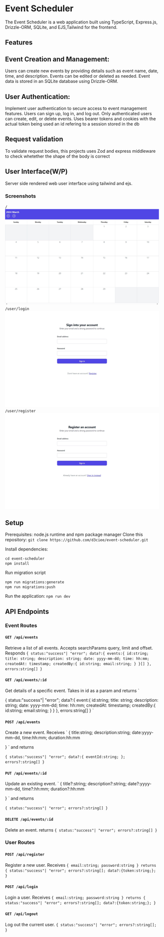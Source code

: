 # Event Scheduler
The Event Scheduler is a web application built using TypeScript, Express.js, Drizzle-ORM, SQLite, and EJS,Tailwind for the frontend.

## Features
## Event Creation and Management:
Users can create new events by providing details such as event name, date, time, and description.
Events can be edited or deleted as needed.
Event data is stored in an SQLite database using Drizzle-ORM.

## User Authentication:
Implement user authentication to secure access to event management features.
Users can sign up, log in, and log out.
Only authenticated users can create, edit, or delete events.
Uses bearer tokens and cookies with the actual token being used an id refering to a session stored in the db

## Request validation
To validate request bodies, this projects uses Zod and express middleware to check whetether the shape of the body is correct

## User Interface(W/P)
Server side rendered web user interface using tailwind and ejs.
### Screenshots

`/`
![Alt text](https://raw.githubusercontent.com/d3ciee/event-scheduler/main/public/images/screenshots/calender-view.jpeg)
`/user/login`
![Alt text](https://raw.githubusercontent.com/d3ciee/event-scheduler/main/public/images/screenshots/login-screen.jpeg)
`/user/register`
![Alt text](https://raw.githubusercontent.com/d3ciee/event-scheduler/main/public/images/screenshots/register-screen.jpeg)

## Setup 
Prerequisites: node.js runtime and npm package manager
Clone this repository:
`git clone https://github.com/d3ciee/event-scheduler.git`

Install dependencies:
```
cd event-scheduler
npm install
```

Run migration script
```
npm run migrations:generate
npm run migrations:push
```

Run the application:
`npm run dev`

## API Endpoints
### Event Routes
#### `GET /api/events` 
Retrieve a list of all events.  Accepts searchParams query, limit and offset.  Responds
`
{
    status:"success"| "error";
    data?:{
        events:{
            id:string;
            title: string;
            description: string;
            date: yyyy-mm-dd;
            time: hh:mm;
            createdAt: timestamp;
            createdBy:{
                id:string;
                email:string;
            }
        }[]
    },
    errors:string[]
}
` 

#### `GET /api/events/:id`
Get details of a specific event.  Takes in id as a param and returns
`

{
    status:"success"| "error";
    data?:{
        event:{
            id:string;
            title: string;
            description: string;
            date: yyyy-mm-dd;
            time: hh:mm;
            createdAt: timestamp;
            createdBy:{
                id:string;
                email:string;
            }
        }
    },
    errors:string[]
}
`

#### `POST /api/events`
Create a new event.  Receives
`
{
  title:string;
  description:string;
  date:yyyy-mm-dd,
  time:hh:mm;
  duration:hh:mm
  
}
`
and returns

`
{
    status:"success"| "error";
    data?:{
        eventId:string;
    };
    errors?:string[]
}
`
#### `PUT /api/events/:id`
Update an existing event.
`
{
  title?:string;
  description?:string;
  date?:yyyy-mm-dd,
  time?:hh:mm;
  duration?:hh:mm
  
}
`
and returns

`
{
    status:"success"| "error";
    errors?:string[]
}
`
#### `DELETE /api/events/:id`
Delete an event.
returns
`
{
    status:"success"| "error";
    errors?:string[]
}
`

### User Routes
#### `POST /api/register`
Register a new user. Receives
`
{
    email:string;
    password:string
}
returns
{
    status:"success"| "error";
    errors?:string[];
    data?:{token:string;};
}
`

#### `POST /api/login`
Login a user. Receives
`
{
    email:string;
    password:string
}
returns
{
    status:"success"| "error";
    errors?:string[];
    data?:{token:string;};
}
`

#### `GET /api/logout`
Log out the current user.
`
{
    status:"success"| "error";
    errors?:string[];
}
`
